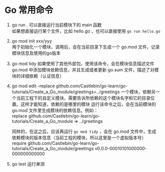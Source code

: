 # Go 常用命令

1. go run .
可以直接运行当前模块下的 main 函数   
如果想直接运行某个文件，比如 hello.go ，也可以直接使用  `go run hello.go`


2. go mod init xxx/yyy            
用于初始化一个模块，调用后，会在当前目录下生成一个 go.mod 文件，记录模块信息及使用的go版本


3. go mod tidy 
如果使用了其他外部包，使用该命令，会在模块信息描述文件 go.mod 中添加模块依赖信息，并且生成或者更新 go.sum 文件，描述了对模块的详细依赖（认证信息）

4. go mod edit -replace github.com/Castlebin/go-learn/go-tutorials/Create_a_Go_module/greetings=../greetings
一个模块，依赖另一个当前工程下的自定义模块，需要告诉所依赖的这个模块名字和它的目录位置。这样才能知道，依赖的是哪里的模块
运行该命令之后，会在当前模块的 go.mod 文件里生成模块的依赖信息。例如：  
replace github.com/Castlebin/go-learn/go-tutorials/Create_a_Go_module => ../greetings  

    同样的，在这之后，应该再运行 `go mod tidy` ，会在 go.mod 文件中，生成依赖模块的版本信息（当前工程的模块，所以这里是一个虚拟版本号）
    require github.com/Castlebin/go-learn/go-tutorials/Create_a_Go_module/greetings v0.0.0-00010101000000-000000000000

5. go test  运行单测

